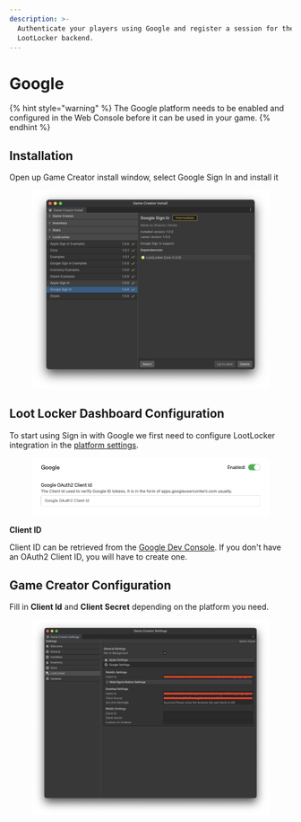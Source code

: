 ```yaml
---
description: >-
  Authenticate your players using Google and register a session for them on the
  LootLocker backend.
---
```


# Google

{% hint style="warning" %}
The Google platform needs to be enabled and configured in the Web Console before it can be used in your game.
{% endhint %}

## Installation

Open up Game Creator install window, select Google Sign In and install it

<figure><img src="../../../.gitbook/assets/image (1) (1) (1) (1) (1).png" alt=""><figcaption></figcaption></figure>

## Loot Locker Dashboard Configuration

To start using Sign in with Google we first need to configure LootLocker integration in the [platform settings](https://console.lootlocker.com/settings/platforms/google\_sign\_in).

<figure><img src="../../../.gitbook/assets/image (37).png" alt=""><figcaption></figcaption></figure>

**Client ID**

Client ID can be retrieved from the [Google Dev Console](https://console.cloud.google.com/apis/credentials). If you don't have an OAuth2 Client ID, you will have to create one.



## Game Creator Configuration

Fill in **Client Id** and **Client Secret** depending on the platform you need.

<figure><img src="../../../.gitbook/assets/image (2) (1) (1) (1).png" alt=""><figcaption></figcaption></figure>

